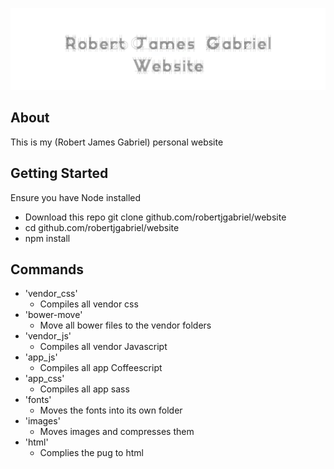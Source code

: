 ![alt text](.github/readme.png "Logo Title Text 1")


## About 
This is my (Robert James Gabriel) personal website


## Getting Started

Ensure you have Node installed
- Download this repo git clone github.com/robertjgabriel/website
- cd github.com/robertjgabriel/website
- npm install



## Commands

- 'vendor_css'
  - Compiles all vendor css
- 'bower-move'
  - Move all bower files to the vendor folders
- 'vendor_js'
  - Compiles all vendor Javascript
- 'app_js'
  - Compiles all app Coffeescript
- 'app_css'
  - Compiles all app sass
- 'fonts'
  - Moves the fonts into its own folder
- 'images'
  - Moves images and compresses them
- 'html'
  - Complies the pug to html